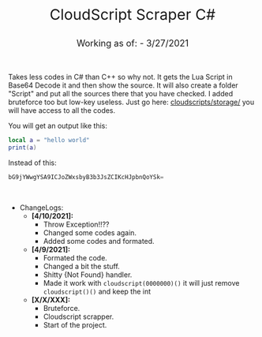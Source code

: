 <p style="font-size:30px" align="center">
    CloudScript Scraper C#
    <p style="font-size:18px" align="center">Working as of: - 3/27/2021</p>
    <br>
</p>

Takes less codes in C# than C++ so why not. It gets the Lua Script in Base64 Decode it and then show the source. It will also create a folder "Script" and put all the sources there that you have checked. I added bruteforce too but low-key useless. Just go here: <a href="https://lynx.rip/dashboard/home/cloudscripts/storage/">cloudscripts/storage/</a> you will have access to all the codes.

You will get an output like this:

```lua example
local a = "hello world"
print(a)
```
Instead of this:
```c example
bG9jYWwgYSA9ICJoZWxsbyB3b3JsZCIKcHJpbnQoYSk=
```

</br>

* ChangeLogs:
  * <b>[4/10/2021]:</b>
    * Throw Exception!!??
    * Changed some codes again.
    * Added some codes and formated.
  * <b>[4/9/2021]:</b>
    * Formated the code.
    * Changed a bit the stuff.
    * Shitty {Not Found} handler.
    * Made it work with `cloudscript(0000000)()` it will just remove `cloudscript()()` and keep the int
  * <b>[X/X/XXX]:</b>
    * Bruteforce. 
    * Cloudscript scrapper.
    * Start of the project. 
